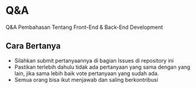 # Q&A
Q&A Pembahasan Tentang Front-End & Back-End Development

## Cara Bertanya
- Silahkan submit pertanyaannya di bagian Issues di repository ini
- Pastikan terlebih dahulu tidak ada pertanyaan yang sama dengan yang lain, jika sama lebih baik vote pertanyaan yang sudah ada.
- Semua orang bisa ikut menjawab dan saling berkontribusi
